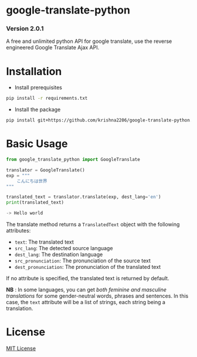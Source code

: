 # google-translate-python
### Version 2.0.1

A free and unlimited python API for google translate, use the reverse engineered Google Translate Ajax API.
  
Installation
====
- Install prerequisites
```bash
pip install -r requirements.txt
```
- Install the package
```bash
pip install git+https://github.com/krishna2206/google-translate-python.git
```  
  
Basic Usage
=====
```python
from google_translate_python import GoogleTranslate

translator = GoogleTranslate()
exp = """
    こんにちは世界
"""

translated_text = translator.translate(exp, dest_lang='en')
print(translated_text)

-> Hello world
```

The translate method returns a ```TranslatedText``` object with the following attributes:
- ```text```: The translated text
- ```src_lang```: The detected source language
- ```dest_lang```: The destination language
- ```src_pronunciation```: The pronunciation of the source text
- ```dest_pronunciation```: The pronunciation of the translated text

If no attribute is specified, the translated text is returned by default.

**NB** : In some languages, you can get *both feminine and masculine translations* for some gender-neutral words, phrases and sentences. In this case, the ```text``` attribute will be a list of strings, each string being a translation.
  
License
====
[MIT License](https://github.com/krishna2206/google-translate-python/blob/main/README.md)